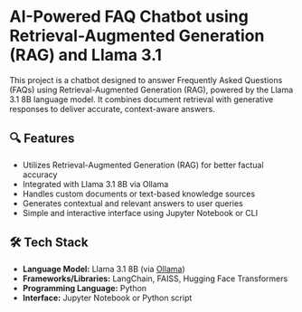 # AI-Powered FAQ Chatbot using Retrieval-Augmented Generation (RAG) and Llama 3.1

This project is a chatbot designed to answer Frequently Asked Questions (FAQs) using Retrieval-Augmented Generation (RAG), powered by the Llama 3.1 8B language model. It combines document retrieval with generative responses to deliver accurate, context-aware answers.

## 🔍 Features

- Utilizes Retrieval-Augmented Generation (RAG) for better factual accuracy
- Integrated with Llama 3.1 8B via Ollama
- Handles custom documents or text-based knowledge sources
- Generates contextual and relevant answers to user queries
- Simple and interactive interface using Jupyter Notebook or CLI

## 🛠️ Tech Stack

- **Language Model:** Llama 3.1 8B (via [Ollama](https://ollama.com/))
- **Frameworks/Libraries:** LangChain, FAISS, Hugging Face Transformers
- **Programming Language:** Python
- **Interface:** Jupyter Notebook or Python script


